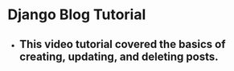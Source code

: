 # Django Blog Tutorial #


- This video tutorial covered the basics of creating, updating, and deleting posts.
    -